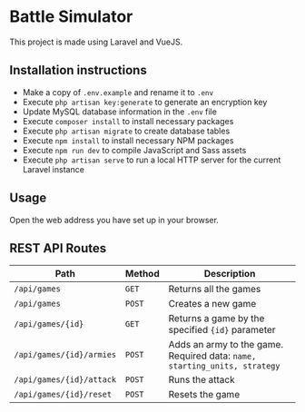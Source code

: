 # Battle Simulator

This project is made using Laravel and VueJS.

## Installation instructions

- Make a copy of `.env.example` and rename it to `.env`
- Execute `php artisan key:generate` to generate an encryption key
- Update MySQL database information in the `.env` file
- Execute `composer install` to install necessary packages
- Execute `php artisan migrate` to create database tables
- Execute `npm install` to install necessary NPM packages
- Execute `npm run dev` to compile JavaScript and Sass assets
- Execute `php artisan serve` to run a local HTTP server for the current Laravel instance

## Usage

Open the web address you have set up in your browser.

## REST API Routes

| Path | Method | Description |
| --- | --- | --- |
| `/api/games` | `GET` | Returns all the games |
| `/api/games` | `POST` | Creates a new game |
| `/api/games/{id}` | `GET` | Returns a game by the specified `{id}` parameter |
| `/api/games/{id}/armies` | `POST` | Adds an army to the game. Required data: `name, starting_units, strategy` |
| `/api/games/{id}/attack` | `POST` | Runs the attack |
| `/api/games/{id}/reset` | `POST` | Resets the game |
